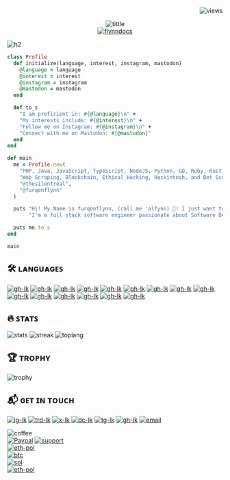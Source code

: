 [tittle]: https://text.media.giphy.com/v1/media/giphy.gif?token=eyJhbGciOiJIUzI1NiIsInR5cCI6IkpXVCJ9.eyJrZXkiOiJwcm9kLTIwMjAtMDQtMjIiLCJzdHlsZSI6ImgxdGl0bGUiLCJ0ZXh0IjoiRnVycW9uJTIwRmx5bm4lMjBpcyUyMGhlcmUhJTIwTGV0J3MlMjBDb2RlISIsImlhdCI6MTczMDI0NjExNX0.Ck6TMt3P1A2X_mx-AZMcyzDkqze1cs5hueOurb1es_g
[flynndocs]:https://caturmahdialfurqon.github.io
[badge]: https://awesome.re/badge.svg
[h2]: https://readme-typing-svg.demolab.com?font=Playfair+Display&size=25&pause=1000&color=F1F5F7&Center=true&width=435&lines=%E1%9D%B0.%E1%90%9F%E2%9D%97%EF%B8%8FCoding+is+My+Canvas...
[sec-stats]: https
[stats]: https://github-readme-stats.vercel.app/api?username=caturmahdialfurqon&theme=vision-friendly-dark&rank_icon=github
[streak]: https://streak-stats.demolab.com?user=caturmahdialfurqon&theme=highcontrast&hide_border=false
[toplang]: https://github-readme-stats.vercel.app/api/top-langs/?username=caturmahdialfurqon&layout=compact&hide_progress=false&theme=highcontrast
[sec-langs-skill]: https
[bash]: https://img.shields.io/badge/Shell_script-121011.svg?logo=gnu-bash&logoColor=white
[php]: https://img.shields.io/badge/PHP-777BB4.svg?logo=php&logoColor=white
[py]: https://img.shields.io/badge/Python-14354C.svg?logo=python&logoColor=white
[jv]: https://img.shields.io/badge/Java-ED8B00.svg?logo=java&logoColor=white
[js]: https://img.shields.io/badge/JavaScript-323330.svg?logo=javascript&logoColor=F7DF1E
[ts]: https://img.shields.io/badge/TypeScript-007ACC.svg?logo=typescript&logoColor=white
[njs]: https://img.shields.io/badge/Node.js-43853D.svg?logo=node.js&logoColor=white
[go]: https://img.shields.io/badge/Go-00ADD8.svg?logo=go&logoColor=white
[rb]: https://img.shields.io/badge/Ruby-CC342D.svg?logo=ruby&logoColor=white
[rs]: https://img.shields.io/badge/Rust-000000.svg?logo=rust&logoColor=white
[c]: https://img.shields.io/badge/C-00599C.svg?logo=c&logoColor=white
[c#]: https://img.shields.io/badge/C%23-239120.svg?logo=c-sharp&logoColor=white
[c++]: https://img.shields.io/badge/C++-00599C.svg?logo=c%2B%2B&logoColor=white
[pl]: https://img.shields.io/badge/Perl-39457E.svg?logo=perl&logoColor=white
[lua]: https://img.shields.io/badge/Lua-2C2D72.svg?logo=lua&logoColor=white
[sec-sosial]: https
[ig-lk]: https://instagram.com/thesilentreal
[trd-lk]: https://threads.net/thesilentreal
[x-lk]: https://x.com/furqonflynn
[dc-lk]: https://discord.com/furqonflynn
[tg-lk]: https://telegram.me/furqonflynn
[gh-lk]: https://github.com/caturmahdialfurqon
[ig]: https://img.shields.io/badge/Instagram-E4405F.svg?logo=instagram&logoColor=white
[trd]: https://img.shields.io/badge/Threads-000033.svg?logo=threads&logoColor=white
[x]: https://img.shields.io/badge/Twitter-1DA1F2.svg?logo=twitter&logoColor=white
[dc]: https://img.shields.io/badge/Discord-7289DA.svg?logo=discord&logoColor=white
[tg]: https://img.shields.io/badge/Telegram-2CA5E0.svg?logo=telegram&logoColor=white
[gh]: https://img.shields.io/badge/Github-100000.svg?logo=github&logoColor=white
[email]: mailto:caturmahdi.alfurqon@icloud.com
[email-badge]:https://img.shields.io/badge/Mail-D14836?logo=gmail&logoColor=white
[sec-support]: https
[coffee]: https://readme-typing-svg.herokuapp.com?font=Creepster&size=25&color=FFFFFF&center=false&lines=Buy+Me+Coffee!  
[support]: https://paypal.me/caturmahdialfurqon
[support-badge]: https://img.shields.io/badge/I'APPRECIATE'YOUR-SUPPORT-succsess.svg?&color=FF8C00&style=plastic
[paypal]: https://paypal.me/caturmahdialfurqon
[eth-pol]: https://raw.githubusercontent.com/caturmahdialfurqon/caturmahdialfurqon/refs/heads/main/QR-Code/eth-pol-address-qrcode.png
[btc]: https://raw.githubusercontent.com/caturmahdialfurqon/caturmahdialfurqon/refs/heads/main/QR-Code/btc-address-qrcode.png
[sol]: https://raw.githubusercontent.com/caturmahdialfurqon/caturmahdialfurqon/refs/heads/main/QR-Code/benice.sol-address-qrcode.png
[paypal-badge]: https://img.shields.io/badge/Paypal-00457C.svg?logo=paypal&logoColor=white
[eth-badge]: https://img.shields.io/badge/ETH-0x07Fe74030B01B1F9A9c2699929d7CAFDa66Ebf06-informational.svg?&color=blue&style=plastic
[btc-badge]: https://img.shields.io/badge/Bitcoin-bc1qf8d3fcl4zf08qy3ecz8jyw3cf8y8urd0s2g32s-FF8C00.svg?logo=bitcoin&logoColor=white
[sol-badge]: https://img.shields.io/badge/SOL-73hvmQLGmfxXiJqvqiG2MwZReC9H3tFusZJGfffrBHpy-informational.svg?&color=9B59B6&style=plastic
[pol-badge]: https://img.shields.io/badge/MATIC-0x07Fe74030B01B1F9A9c2699929d7CAFDa66Ebf06-informational.svg?&color=cyan&style=plastic
[sec-others]: https
[views]: https://komarev.com/ghpvc/?username=caturmahdialfurqon&label=Profile%20views&color=FF8C00&style=plastic
[trophy]: https://github-profile-trophy.vercel.app/?username=caturmahdialfurqon&theme=chalk&no-bg=true&margin-w=15
[flynn]: https://img.shields.io/badge/Github_Pages:-Flynn_Docs-informational.svg?&color=B22222&style=plastic
[github-page]: https://img.shields.io/badge/Github_Page:-Flynn_Docs-100000.svg?logo=github&logoColor=white&color=B22222

<div align="right">
  
![views]
<div align=center >
  
![tittle]  
[![flynndocs][github-page]][flynndocs]
<div align=left >

![h2]
```ruby
class Profile
  def initialize(language, interest, instagram, mastodon)
    @language = language
    @interest = interest
    @instagram = instagram
    @mastodon = mastodon
  end

  def to_s
    "I am proficient in: #{@language}\n" +
    "My interests include: #{@interest}\n" +
    "Follow me on Instagram: #{@instagram}\n" +
    "Connect with me on Mastodon: #{@mastodon}"
  end
end

def main
  me = Profile.new(
    "PHP, Java, JavaScript, TypeScript, NodeJS, Python, GO, Ruby, Rust, C, C, C++, Perl, Bash, Lua.",
    "Web Scraping, Blockchain, Ethical Hacking, Hackintosh, and Bot Scripts.",
    "@thesilentreal",
    "@furqonflynn"
  )

  puts "Hi! My Name is furqonflynn, (call me 'alfynn) 👋! I just want to share what I know.\n" +
       "I'm a full stack software engineer passionate about Software Development.\n"

  puts me.to_s
end

main
```
## 🛠️ ʟᴀɴɢᴜᴀɢᴇꜱ
[![gh-lk][bash]][gh-lk] [![gh-lk][php]][gh-lk] [![gh-lk][py]][gh-lk] [![gh-lk][jv]][gh-lk] [![gh-lk][js]][gh-lk] [![gh-lk][ts]][gh-lk] [![gh-lk][njs]][gh-lk] [![gh-lk][go]][gh-lk] [![gh-lk][rb]][gh-lk] [![gh-lk][rs]][gh-lk] [![gh-lk][c]][gh-lk] [![gh-lk][c#]][gh-lk] [![gh-lk][c++]][gh-lk] [![gh-lk][pl]][gh-lk] [![gh-lk][lua]][gh-lk]
  
## 🔥 ꜱᴛᴀᴛꜱ
![stats]
![streak]
![toplang]

## 🏆 ᴛʀᴏᴘʜʏ  
![trophy]

##  📬 ɢᴇᴛ ɪɴ ᴛᴏᴜᴄʜ
[![ig-lk][ig]][ig-lk] [![trd-lk][trd]][trd-lk] [![x-lk][x]][x-lk] [![dc-lk][dc]][dc-lk] [![tg-lk][tg]][tg-lk] [![gh-lk][gh]][gh-lk] [![email][email-badge]][email]

![coffee] <br>
[![Paypal][paypal-badge]][paypal] [![support][support-badge]][support] <br> [![eth-pol][eth-badge]][eth-pol] <br> [![btc][btc-badge]][btc] <br> [![sol][sol-badge]][sol] <br> [![eth-pol][pol-badge]][eth-pol]



